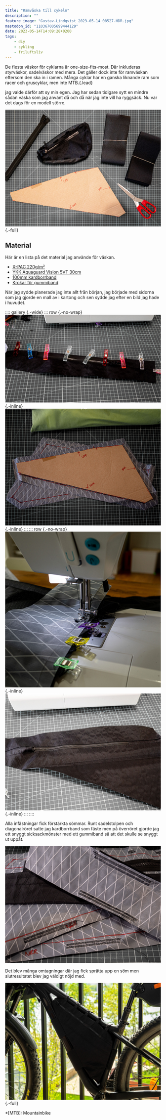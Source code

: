 ```yaml
---
title: "Ramväska till cykeln"
description: ""
feature_image: "Gustav-Lindqvist_2023-05-14_08527-HDR.jpg"
mastodon_id: "110367005699444129"
date: 2023-05-14T14:09:28+0200
tags:
    - diy
    - cykling
    - friluftsliv
---
```


De flesta väskor för cyklarna är one-size-fits-most. Där inkluderas styrväskor, sadelväskor med mera. Det gäller dock inte för ramväskan eftersom den ska in i ramen. Många cyklar har en ganska liknande ram som racer och gruscyklar, men inte MTB.{.lead}

jag valde därför att sy min egen. Jag har sedan tidigare sytt en mindre sådan väska som jag använt då och då när jag inte vill ha ryggsäck. Nu var det dags för en modell större.

![Bild på tyger och material för väsktillverkning](Gustav-Lindqvist_2023-05-13_08501.jpg){.-full}

## Material

Här är en lista på det material jag använde för väskan.

* [X-PAC 220g/m²][Friluftstyger - X-PAC220]
* [YKK Aquaguard Vislon 5VT 30cm][Extremtextil - YKK Aquaguard 5VT]
* [100mm kardborrband][Friluftstyger - Kardborrband]
* [Krokar för gummiband][Extremtextil - Pack hook for 3mm cord]

När jag sydde planerade jag inte allt från början, jag började med sidorna som jag gjorde en mall av i kartong och sen sydde jag efter en bild jag hade i huvudet.

:::: gallery {.-wide}
::: row {.-no-wrap}
![En dragkedja med klämmor som håller fast den på en tygbit](Gustav-Lindqvist_2023-05-13_08510.jpg){.-inline}
![En mall av kartong som ligger påe n utklippt tygbit](Gustav-Lindqvist_2023-05-13_08505.jpg){.-inline}
:::
::: row {.-no-wrap}
![En symaskin som syr på en svar tygbit](Gustav-Lindqvist_2023-05-13_08518.jpg){.-inline}
![En färdig sida med dragkedja](Gustav-Lindqvist_2023-05-13_08512.jpg){.-inline}
:::
::::

Alla infästningar fick förstärkta sömmar. Runt sadelstolpen och diagonalröret satte jag kardborrband som fäste men på överröret gjorde jag ett snyggt sicksackmönster med ett gummiband så att det skulle se snyggt ut uppåt.

![Tygstycken med flera sicksacksömmar vid kanterna](Gustav-Lindqvist_2023-05-13_08516.jpg "Förstärkta sömmar för alla infästningar")

Det blev många omtagningar där jag fick sprätta upp en söm men slutresultatet blev jag väldigt nöjd med.

![Ramväskan monterad i ramen på cykeln](Gustav-Lindqvist_2023-05-14_08527-HDR.jpg){.-full}

*[MTB]: Mountainbike

[Friluftstyger - X-PAC220]: https://www.friluftstyger.se/sv/material/tyger/x-pac/tyg-tpac220.html
[Friluftstyger - Kardborrband]: https://www.friluftstyger.se/sv/material/rep-och-snoren/kardborreband/kardborreband-kb-3.html
[Extremtextil - YKK Aquaguard 5VT]: https://www.extremtextil.de/en/aquaguard-vislon-5vt-one-way-non-separating-30cm.html
[Extremtextil - Pack hook for 3mm cord]: https://www.extremtextil.de/en/pack-hook-for-3mm-cord-with-webbing-attachment.html